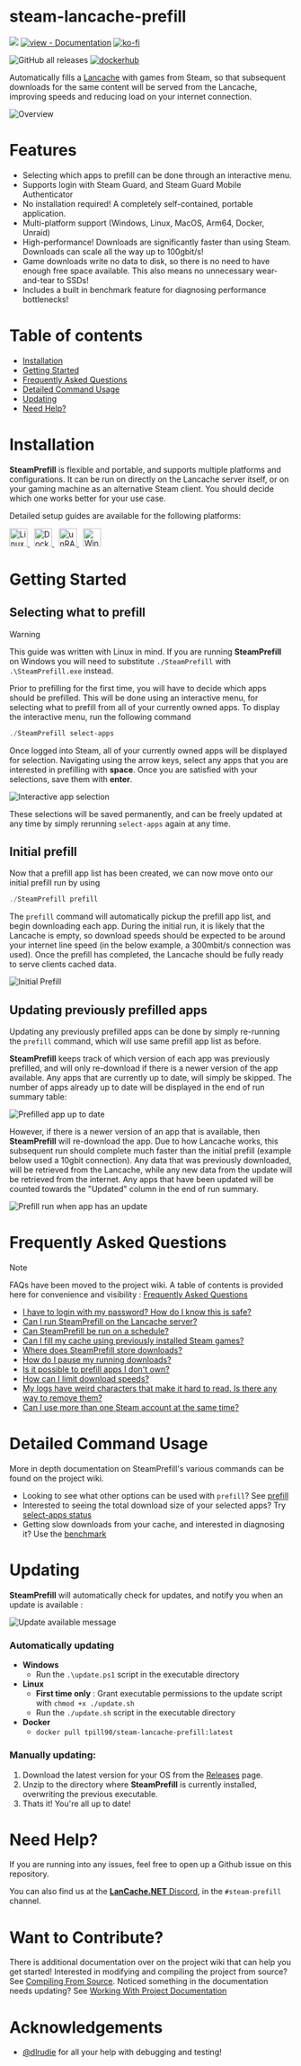 # steam-lancache-prefill

[![](https://dcbadge.vercel.app/api/server/BKnBS4u?style=for-the-badge)](https://discord.com/invite/BKnBS4u)
[![view - Documentation](https://img.shields.io/badge/view-Documentation-green?style=for-the-badge)](https://tpill90.github.io/steam-lancache-prefill/)
[![ko-fi](https://ko-fi.com/img/githubbutton_sm.svg)](https://ko-fi.com/Y8Y5DWGZN)

![GitHub all releases](https://img.shields.io/github/downloads/tpill90/steam-lancache-prefill/total?color=red&style=for-the-badge)
[![dockerhub](https://img.shields.io/docker/pulls/tpill90/steam-lancache-prefill?color=9af&style=for-the-badge)](https://hub.docker.com/r/tpill90/steam-lancache-prefill)

Automatically fills a [Lancache](https://lancache.net/) with games from Steam, so that subsequent downloads for the same content will be served from the Lancache, improving speeds and reducing load on your internet connection.

<img src="docs/img/svg/overview.svg" alt="Overview">

# Features

- Selecting which apps to prefill can be done through an interactive menu.
- Supports login with Steam Guard, and Steam Guard Mobile Authenticator
- No installation required! A completely self-contained, portable application.
- Multi-platform support (Windows, Linux, MacOS, Arm64, Docker, Unraid)
- High-performance! Downloads are significantly faster than using Steam. Downloads can scale all the way up to 100gbit/s!
- Game downloads write no data to disk, so there is no need to have enough free space available. This also means no unnecessary wear-and-tear to SSDs!
- Includes a built in benchmark feature for diagnosing performance bottlenecks!

# Table of contents

- [Installation](#installation)
- [Getting Started](#getting-started)
- [Frequently Asked Questions](#frequently-asked-questions)
- [Detailed Command Usage](#detailed-command-usage)
- [Updating](#updating)
- [Need Help?](#need-help)

# Installation

**SteamPrefill** is flexible and portable, and supports multiple platforms and configurations. It can be run on directly on the Lancache server itself, or on your gaming machine as an alternative Steam client. You should decide which one works better for your use case.

Detailed setup guides are available for the following platforms:

<a target="_blank" href="https://tpill90.github.io/steam-lancache-prefill/install-guides/Linux-Setup-Guide">
    <img src="/docs/img/badges/linux-setup-badge.svg" height="32px" title="Linux" alt="Linux" />
</a> &nbsp;
<a target="_blank" href="https://tpill90.github.io/steam-lancache-prefill/install-guides/Docker-Setup-Guide">
    <img src="/docs/img/badges/docker-setup-badge.svg" height="32px" title="Docker" alt="Docker" />
</a> &nbsp;
<a target="_blank" href="https://tpill90.github.io/steam-lancache-prefill/install-guides/Unraid-Setup-Guide">
    <img src="/docs/img/badges/unraid-setup-badge.svg" height="32px" title="unRAID" alt="unRAID" />
</a> &nbsp;
<a target="_blank" href="https://tpill90.github.io/steam-lancache-prefill/install-guides/Windows-Setup-Guide">
    <img src="/docs/img/badges/windows-setup-badge.svg" height="32px" title="Windows" alt="Windows" />
</a>

<br/>

# Getting Started

## Selecting what to prefill

> [!WARNING]
> This guide was written with Linux in mind. If you are running **SteamPrefill** on Windows you will need to substitute `./SteamPrefill` with `.\SteamPrefill.exe` instead.

Prior to prefilling for the first time, you will have to decide which apps should be prefilled. This will be done using an interactive menu, for selecting what to prefill from all of your currently owned apps. To display the interactive menu, run the following command

```powershell
./SteamPrefill select-apps
```

Once logged into Steam, all of your currently owned apps will be displayed for selection. Navigating using the arrow keys, select any apps that you are interested in prefilling with **space**. Once you are satisfied with your selections, save them with **enter**.

<img src="docs/img/svg/Interactive-App-Selection.svg" alt="Interactive app selection">

These selections will be saved permanently, and can be freely updated at any time by simply rerunning `select-apps` again at any time.

## Initial prefill

Now that a prefill app list has been created, we can now move onto our initial prefill run by using

```powershell
./SteamPrefill prefill
```

The `prefill` command will automatically pickup the prefill app list, and begin downloading each app. During the initial run, it is likely that the Lancache is empty, so download speeds should be expected to be around your internet line speed (in the below example, a 300mbit/s connection was used). Once the prefill has completed, the Lancache should be fully ready to serve clients cached data.

<img src="docs/img/svg/Initial-Prefill.svg" alt="Initial Prefill">

## Updating previously prefilled apps

Updating any previously prefilled apps can be done by simply re-running the `prefill` command, which will use same prefill app list as before.

**SteamPrefill** keeps track of which version of each app was previously prefilled, and will only re-download if there is a newer version of the app available. Any apps that are currently up to date, will simply be skipped. The number of apps already up to date will be displayed in the end of run summary table:

<img src="docs/img/svg/Prefill-Up-To-Date.svg" alt="Prefilled app up to date">

However, if there is a newer version of an app that is available, then **SteamPrefill** will re-download the app. Due to how Lancache works, this subsequent run should complete much faster than the initial prefill (example below used a 10gbit connection).
Any data that was previously downloaded, will be retrieved from the Lancache, while any new data from the update will be retrieved from the internet. Any apps that have been updated will be counted towards the "Updated" column in the end of run summary.

<img src="docs/img/svg/Prefill-New-Version-Available.svg" alt="Prefill run when app has an update">

# Frequently Asked Questions

> [!NOTE]
> FAQs have been moved to the project wiki. A table of contents is provided here for convenience and visibility : [Frequently Asked Questions](https://tpill90.github.io/steam-lancache-prefill/faq/)

- [I have to login with my password? How do I know this is safe?](https://tpill90.github.io/steam-lancache-prefill/faq/#i-have-to-login-with-my-password-how-do-i-know-this-is-safe)
- [Can I run SteamPrefill on the Lancache server?](https://tpill90.github.io/steam-lancache-prefill/faq/#can-i-run-steamprefill-on-the-lancache-server)
- [Can SteamPrefill be run on a schedule?](https://tpill90.github.io/steam-lancache-prefill/faq/#can-steamprefill-be-run-on-a-schedule)
- [Can I fill my cache using previously installed Steam games?](https://tpill90.github.io/steam-lancache-prefill/faq/#can-i-fill-my-cache-using-previously-installed-steam-games)
- [Where does SteamPrefill store downloads?](https://tpill90.github.io/steam-lancache-prefill/faq/#where-does-steamprefill-store-downloads)
- [How do I pause my running downloads?](https://tpill90.github.io/steam-lancache-prefill/faq/#how-do-i-pause-my-running-downloads)
- [Is it possible to prefill apps I don't own?](https://tpill90.github.io/steam-lancache-prefill/faq/#is-it-possible-to-prefill-apps-i-dont-own)
- [How can I limit download speeds?](https://tpill90.github.io/steam-lancache-prefill/faq/#how-can-i-limit-download-speeds)
- [My logs have weird characters that make it hard to read. Is there any way to remove them?](https://tpill90.github.io/steam-lancache-prefill/faq/#my-logs-have-weird-characters-that-make-it-hard-to-read-is-there-any-way-to-remove-them)
- [Can I use more than one Steam account at the same time?](https://tpill90.github.io/steam-lancache-prefill/faq/#can-i-use-more-than-one-steam-account-at-the-same-time)

# Detailed Command Usage

More in depth documentation on SteamPrefill's various commands can be found on the project wiki.

- Looking to see what other options can be used with `prefill`?  See [prefill](https://tpill90.github.io/steam-lancache-prefill/detailed-command-usage/Prefill/)
- Interested to seeing the total download size of your selected apps? Try [select-apps status](https://tpill90.github.io/steam-lancache-prefill/detailed-command-usage/Select-Apps/#status)
- Getting slow downloads from your cache, and interested in diagnosing it?  Use the [benchmark](https://tpill90.github.io/steam-lancache-prefill/detailed-command-usage/Benchmark)


# Updating

**SteamPrefill** will automatically check for updates, and notify you when an update is available :

<img src="docs/img/svg/app-update-available.svg" alt="Update available message">

### Automatically updating

- **Windows**
  - Run the `.\update.ps1` script in the executable directory
- **Linux**
  - **First time only** : Grant executable permissions to the update script with `chmod +x ./update.sh`
  - Run the `./update.sh` script in the executable directory
- **Docker**
  - `docker pull tpill90/steam-lancache-prefill:latest`

### Manually updating:

1.  Download the latest version for your OS from the [Releases](https://github.com/tpill90/steam-lancache-prefill/releases) page.
2.  Unzip to the directory where **SteamPrefill** is currently installed, overwriting the previous executable.
3.  Thats it! You're all up to date!

# Need Help?

If you are running into any issues, feel free to open up a Github issue on this repository.

You can also find us at the [**LanCache.NET** Discord](https://discord.com/invite/BKnBS4u), in the `#steam-prefill` channel.

# Want to Contribute?

There is additional documentation over on the project wiki that can help you get started!  Interested in modifying and compiling the project from source? See [Compiling From Source](https://tpill90.github.io/steam-lancache-prefill/dev-guides/Compiling-from-source/).  Noticed something in the documentation needs updating?  See [Working With Project Documentation](https://tpill90.github.io/steam-lancache-prefill/dev-guides/mkdocs-setup/)

# Acknowledgements

- [@dlrudie](https://github.com/dlrudie) for all your help with debugging and testing!
